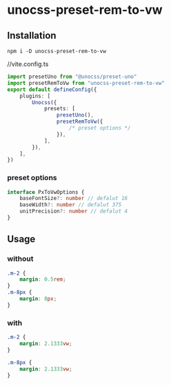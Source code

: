 # unocss-preset-rem-to-vw

## Installation

```
npm i -D unocss-preset-rem-to-vw
```

//vite.config.ts

```ts
import presetUno from "@unocss/preset-uno"
import presetRemToVw from "unocss-preset-rem-to-vw"
export default defineConfig({
	plugins: [
		Unocss({
			presets: [
				presetUno(),
				presetRemToVw({
					/* preset options */
				}),
			],
		}),
	],
})
```

### preset options

```ts
interface PxToVwOptions {
	baseFontSize?: number // defalut 16
	baseWidth?: number // defalut 375
	unitPrecision?: number // defalut 4
}
```

## Usage

### without

```css
.m-2 {
	margin: 0.5rem;
}
.m-8px {
	margin: 8px;
}
```

</td><td width="500px" valign="top">

### with

```css
.m-2 {
	margin: 2.1333vw;
}

.m-8px {
	margin: 2.1333vw;
}
```

</td></tr></table>
